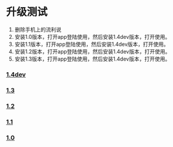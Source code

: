 
# 升级测试
1. 删除手机上的流利说  
2. 安装1.0版本，打开app登陆使用，然后安装1.4dev版本，打开使用。
3. 安装1.1版本，打开app登陆使用，然后安装1.4dev版本，打开使用。
4. 安装1.2版本，打开app登陆使用，然后安装1.4dev版本，打开使用。
3. 安装1.3版本，打开app登陆使用，然后安装1.4dev版本，打开使用。

### [1.4dev](itms-services://?action=download-manifest&url=http://llss.qiniudn.com/engzo2_1.4dev_2.plist) 
### [1.3](https://itunes.apple.com/us/app/liu-li-shuo-hui-da-fen-zhi/id597364850?ls=1&mt=8)
### [1.2](https://testflightapp.com/m/build/402760/6263045)
### [1.1](https://testflightapp.com/m/build/402760/5604240)
### [1.0](https://testflightapp.com/m/build/402760/5069352)
